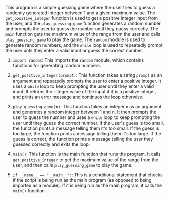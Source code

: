 This program is a simple guessing game where the user tries to guess a randomly generated integer between 1 and a given maximum value. The `get_positive_integer` function is used to get a positive integer input from the user, and the `play_guessing_game` function generates a random number and prompts the user to guess the number until they guess correctly. The `main` function gets the maximum value of the range from the user and calls `play_guessing_game` to play the game. The `random` module is used to generate random numbers, and the `while` loop is used to repeatedly prompt the user until they enter a valid input or guess the correct number.

1.  `import random`: This imports the `random` module, which contains functions for generating random numbers.
    
2.  `get_positive_integer(prompt)`: This function takes a string `prompt` as an argument and repeatedly prompts the user to enter a positive integer. It uses a `while` loop to keep prompting the user until they enter a valid input. It returns the integer value of the input if it is a positive integer, and prints an error message and continues the loop otherwise.
    
3.  `play_guessing_game(n)`: This function takes an integer `n` as an argument and generates a random integer between 1 and `n`. It then prompts the user to guess the number and uses a `while` loop to keep prompting the user until they guess the correct number. If the user's guess is too small, the function prints a message telling them it's too small. If the guess is too large, the function prints a message telling them it's too large. If the guess is correct, the function prints a message telling the user they guessed correctly and exits the loop.
    
4.  `main()`: This function is the main function that runs the program. It calls `get_positive_integer` to get the maximum value of the range from the user, and then calls `play_guessing_game` to play the game.
    
5.  `if __name__ == "__main__":`: This is a conditional statement that checks if the script is being run as the main program (as opposed to being imported as a module). If it is being run as the main program, it calls the `main()` function.